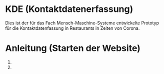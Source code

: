 # KDE (Kontaktdatenerfassung)

Dies ist der für das Fach Mensch-Maschine-Systeme entwickelte
Prototyp für die Kontaktdatenfassung in Restaurants in Zeiten von Corona.


# Anleitung (Starten der Website)

1. 
2. 
